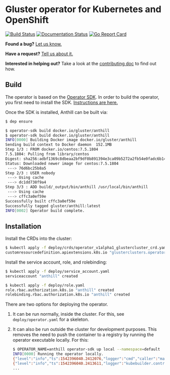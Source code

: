 # Gluster operator for Kubernetes and OpenShift

[![Build Status](https://travis-ci.org/gluster/anthill-heketi.svg?branch=master)](https://travis-ci.org/gluster/anthill-heketi)
[![Documentation Status](https://readthedocs.org/projects/gluster-anthill/badge/?version=latest)](http://gluster-anthill-heketi.readthedocs.io/)
[![Go Report Card](https://goreportcard.com/badge/github.com/gluster/anthill-heketi)](https://goreportcard.com/report/github.com/gluster/anthill-heketi)
<!-- Badges: TravisCI, CentOS CI, Coveralls, GoDoc, GoReport, ReadTheDocs -->

**Found a bug?** [Let us know.](https://github.com/gluster/operator/issues/new?template=bug_report.md)

**Have a request?** [Tell us about it.](https://github.com/gluster/operator/issues/new?template=feature_request.md)

**Interested in helping out?** Take a look at the [contributing
doc](CONTRIBUTING.md) to find out how.

## Build

The operator is based on the [Operator
SDK](https://github.com/operator-framework/operator-sdk). In order to build the
operator, you first need to install the SDK. [Instructions are
here.](https://github.com/operator-framework/operator-sdk#quick-start)

Once the SDK is installed, Anthill can be built via:

```bash
$ dep ensure

$ operator-sdk build docker.io/gluster/anthill
$ operator-sdk build docker.io/gluster/anthill
INFO[0000] Building Docker image docker.io/gluster/anthill
Sending build context to Docker daemon  152.1MB
Step 1/3 : FROM docker.io/centos:7.5.1804
7.5.1804: Pulling from library/centos
Digest: sha256:adbf1369c8dbeaa2bf9df0b891394e3ca09b5272a2fb54e0fadc6b14dd93fcad
Status: Downloaded newer image for centos:7.5.1804
 ---> 76d6bc25b8a5
Step 2/3 : USER nobody
 ---> Using cache
 ---> dc1dd738f9a4
Step 3/3 : ADD build/_output/bin/anthill /usr/local/bin/anthill
 ---> Using cache
 ---> cffc3a0ef59e
Successfully built cffc3a0ef59e
Successfully tagged gluster/anthill:latest
INFO[0002] Operator build complete.
```

## Installation

Install the CRDs into the cluster:

```bash
$ kubectl apply -f deploy/crds/operator_v1alpha1_glustercluster_crd.yaml
customresourcedefinition.apiextensions.k8s.io "glusterclusters.operator.gluster.org" created
```

Install the service account, role, and rolebinding:

```bash
$ kubectl apply -f deploy/service_account.yaml
serviceaccount "anthill" created

$ kubectl apply -f deploy/role.yaml
role.rbac.authorization.k8s.io "anthill" created
rolebinding.rbac.authorization.k8s.io "anthill" created
```

There are two options for deploying the operator.

1. It can be run normally, inside the cluster. For this, see
   `deploy/operator.yaml` for a skeleton.
1. It can also be run outside the cluster for development purposes. This
   removes the need to push the container to a registry by running the operator
   executable locally. For this:

   ```bash
   $ OPERATOR_NAME=anthill operator-sdk up local --namespace=default
   INFO[0000] Running the operator locally.
   {"level":"info","ts":1542396040.2412076,"logger":"cmd","caller":"manager/main.go:57","msg":"Registering Components."}
   {"level":"info","ts":1542396040.2413611,"logger":"kubebuilder.controller","caller":"controller/controller.go:120","msg":"Starting EventSource","Controller":"glustercluster-controller","Source":"kind source: /, Kind="}
   ...
   ```
